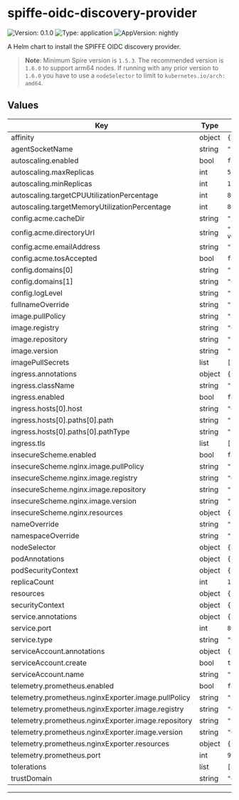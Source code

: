 # spiffe-oidc-discovery-provider

<!-- This README.md is generated. Please edit README.md.gotmpl -->

![Version: 0.1.0](https://img.shields.io/badge/Version-0.1.0-informational?style=flat-square) ![Type: application](https://img.shields.io/badge/Type-application-informational?style=flat-square) ![AppVersion: nightly](https://img.shields.io/badge/AppVersion-nightly-informational?style=flat-square)

A Helm chart to install the SPIFFE OIDC discovery provider.

> **Note**: Minimum Spire version is `1.5.3`.
> The recommended version is `1.6.0` to support arm64 nodes. If running with any
> prior version to `1.6.0` you have to use a `nodeSelector` to limit to `kubernetes.io/arch: amd64`.

## Values

| Key | Type | Default | Description |
|-----|------|---------|-------------|
| affinity | object | `{}` |  |
| agentSocketName | string | `"spire-agent.sock"` |  |
| autoscaling.enabled | bool | `false` |  |
| autoscaling.maxReplicas | int | `5` |  |
| autoscaling.minReplicas | int | `1` |  |
| autoscaling.targetCPUUtilizationPercentage | int | `80` |  |
| autoscaling.targetMemoryUtilizationPercentage | int | `80` |  |
| config.acme.cacheDir | string | `"/run/spire"` |  |
| config.acme.directoryUrl | string | `"https://acme-v02.api.letsencrypt.org/directory"` |  |
| config.acme.emailAddress | string | `"letsencrypt@example.org"` |  |
| config.acme.tosAccepted | bool | `false` |  |
| config.domains[0] | string | `"localhost"` |  |
| config.domains[1] | string | `"oidc-discovery.example.org"` |  |
| config.logLevel | string | `"info"` |  |
| fullnameOverride | string | `""` |  |
| image.pullPolicy | string | `"IfNotPresent"` |  |
| image.registry | string | `"ghcr.io"` |  |
| image.repository | string | `"spiffe/oidc-discovery-provider"` |  |
| image.version | string | `""` |  |
| imagePullSecrets | list | `[]` |  |
| ingress.annotations | object | `{}` |  |
| ingress.className | string | `""` |  |
| ingress.enabled | bool | `false` |  |
| ingress.hosts[0].host | string | `"oidc-discovery.example.org"` |  |
| ingress.hosts[0].paths[0].path | string | `"/"` |  |
| ingress.hosts[0].paths[0].pathType | string | `"Prefix"` |  |
| ingress.tls | list | `[]` |  |
| insecureScheme.enabled | bool | `false` |  |
| insecureScheme.nginx.image.pullPolicy | string | `"IfNotPresent"` |  |
| insecureScheme.nginx.image.registry | string | `"docker.io"` |  |
| insecureScheme.nginx.image.repository | string | `"nginxinc/nginx-unprivileged"` |  |
| insecureScheme.nginx.image.version | string | `"1.23.2-alpine"` |  |
| insecureScheme.nginx.resources | object | `{}` |  |
| nameOverride | string | `""` |  |
| namespaceOverride | string | `""` |  |
| nodeSelector | object | `{}` |  |
| podAnnotations | object | `{}` |  |
| podSecurityContext | object | `{}` |  |
| replicaCount | int | `1` |  |
| resources | object | `{}` |  |
| securityContext | object | `{}` |  |
| service.annotations | object | `{}` |  |
| service.port | int | `80` |  |
| service.type | string | `"ClusterIP"` |  |
| serviceAccount.annotations | object | `{}` |  |
| serviceAccount.create | bool | `true` |  |
| serviceAccount.name | string | `""` |  |
| telemetry.prometheus.enabled | bool | `false` |  |
| telemetry.prometheus.nginxExporter.image.pullPolicy | string | `"IfNotPresent"` |  |
| telemetry.prometheus.nginxExporter.image.registry | string | `"docker.io"` |  |
| telemetry.prometheus.nginxExporter.image.repository | string | `"nginx/nginx-prometheus-exporter"` |  |
| telemetry.prometheus.nginxExporter.image.version | string | `"0.11.0"` |  |
| telemetry.prometheus.nginxExporter.resources | object | `{}` |  |
| telemetry.prometheus.port | int | `9988` |  |
| tolerations | list | `[]` |  |
| trustDomain | string | `"example.org"` |  |

----------------------------------------------
